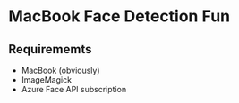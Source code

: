 # MacBook Face Detection Fun

## Requirememts
* MacBook (obviously)
* ImageMagick
* Azure Face API subscription
